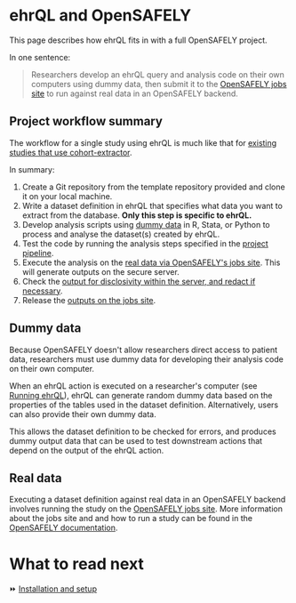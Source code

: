 # ehrQL and OpenSAFELY

This page describes how ehrQL fits in with a full OpenSAFELY project.

In one sentence:

> Researchers develop an ehrQL query and analysis code on their own computers
> using dummy data,
> then submit it to the [OpenSAFELY jobs site](https://jobs.opensafely.org)
> to run against real data in an OpenSAFELY backend.

## Project workflow summary

The workflow for a single study using ehrQL is much like that for
[existing studies that use cohort-extractor](https://docs.opensafely.org/workflow/).

In summary:

1. Create a Git repository from the template repository provided and clone it on your local machine.
1. Write a dataset definition in ehrQL that specifies what data you want to extract from the database.
   **Only this step is specific to ehrQL.**
1. Develop analysis scripts using [dummy data](#dummy-data) in R, Stata, or Python to process and analyse the dataset(s) created by ehrQL.
1. Test the code by running the analysis steps specified in the [project pipeline](https://docs.opensafely.org/actions-pipelines/).
1. Execute the analysis on the [real data via OpenSAFELY's jobs site](#real-data). This will generate outputs on the secure server.
1. Check the [output for disclosivity within the server, and redact if necessary](https://docs.opensafely.org/releasing-files/).
1. Release the [outputs on the jobs site](https://docs.opensafely.org/releasing-files/#2-requesting-release-of-outputs-from-the-server).

## Dummy data

Because OpenSAFELY doesn't allow researchers direct access to patient data,
researchers must use dummy data for developing their analysis code on their own computer.

When an ehrQL action is executed on a researcher's computer (see [Running ehrQL](running-ehrql)),
ehrQL can generate random dummy data based on the properties of the tables used in the dataset definition.
Alternatively, users can also provide their own dummy data.

This allows the dataset definition to be checked for errors,
and produces dummy output data that can be used to test downstream actions that depend on the output of the ehrQL action.

## Real data

Executing a dataset definition against real data in an OpenSAFELY backend involves running the study on the
[OpenSAFELY jobs site](https://jobs.opensafely.org).
More information about the jobs site and and how to run a study can be found in the
[OpenSAFELY documentation](https://docs.opensafely.org/jobs-site/).

# What to read next

:fast_forward: [Installation and setup](installation-and-setup)